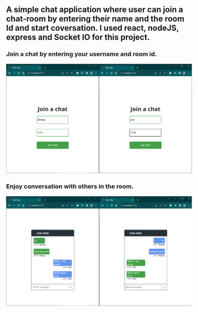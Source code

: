 <h2>A simple chat application where user can join a chat-room by entering their name and the room Id and start coversation. I used react, nodeJS, express and Socket IO for this project.</h2>

<h3>Join a chat by entering your username and room id.</h3>
<img src = "./images/Capture.PNG"/>
<br/>
<h3>Enjoy conversation with others in the room.</h3>
<img src = "./images/Capture1.PNG"/>